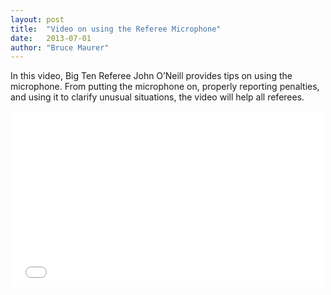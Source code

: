 ```yaml
---
layout: post
title:  "Video on using the Referee Microphone"
date:   2013-07-01
author: "Bruce Maurer"
---
```


In this video, Big Ten Referee John O’Neill provides tips on using the
microphone.  From putting the microphone on, properly reporting penalties, and
using it to clarify unusual situations, the video will help all referees.

<iframe src="//player.vimeo.com/video/45921612" width="500" height="281"
frameborder="0" webkitallowfullscreen mozallowfullscreen
allowfullscreen></iframe>
